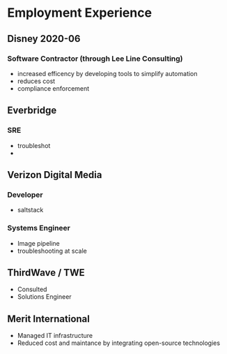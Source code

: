 
# Employment Experience
## Disney 2020-06
### Software Contractor (through Lee Line Consulting)
* increased efficency by developing tools to simplify automation
* reduces cost
* compliance enforcement

## Everbridge
### SRE
* troubleshot
* 

## Verizon Digital Media
### Developer
* saltstack

### Systems Engineer
* Image pipeline
* troubleshooting at scale

## ThirdWave / TWE
* Consulted
* Solutions Engineer

## Merit International
* Managed IT infrastructure
* Reduced cost and maintance by  integrating open-source technologies 

<!--stackedit_data:
eyJoaXN0b3J5IjpbMTAwMjUxMjgxMSwtMTM0Nzg4ODIyNCwxOD
g4MDAzNTMzLDEzMDIzNjM4ODNdfQ==
-->